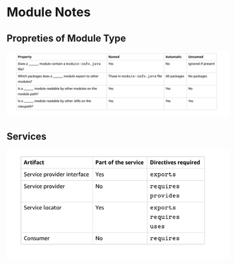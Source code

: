 # Module Notes 

## Propreties of Module Type 
![properties](../assets/moduleproperties.png)

## Services 
![properties](../assets/ServiceDiagram.png)



